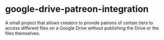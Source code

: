 # google-drive-patreon-integration

A small project that allows creators to provide patrons of certain tiers to access different files on a Google Drive without publishing the Drive or the files themselves.
